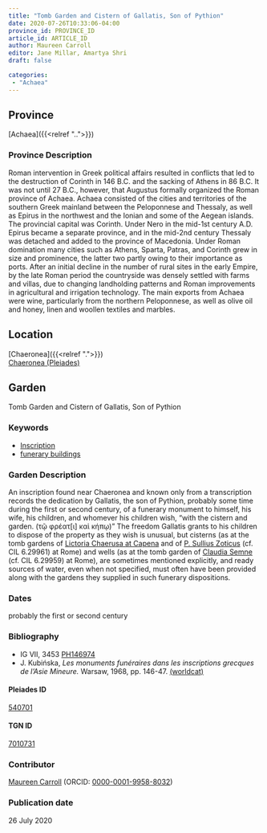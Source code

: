 ```yaml
---
title: "Tomb Garden and Cistern of Gallatis, Son of Pythion"
date: 2020-07-26T10:33:06-04:00
province_id: PROVINCE_ID
article_id: ARTICLE_ID
author: Maureen Carroll
editor: Jane Millar, Amartya Shri
draft: false

categories:
 - "Achaea"
---
```


## Province

[Achaea]({{<relref "..">}})

### Province Description

Roman intervention in Greek political affairs resulted in conflicts that led to the destruction of Corinth in 146 B.C. and the sacking of Athens in 86 B.C. It was not until 27 B.C., however, that Augustus formally organized the Roman province of Achaea. Achaea consisted of the cities and territories of the southern Greek mainland between the Peloponnese and Thessaly, as well as Epirus in the northwest and the Ionian and some of the Aegean islands.
The provincial capital was Corinth. Under Nero in the mid-1st century A.D. Epirus became a separate province, and in the mid-2nd century Thessaly was detached and added to the province of Macedonia. Under Roman domination many cities such as Athens, Sparta, Patras, and Corinth grew in size and prominence, the latter two partly owing to their importance as ports.  After an initial decline in the number of rural sites in the early Empire, by the late Roman period the countryside was densely settled with farms and villas, due to changing landholding patterns and Roman improvements in agricultural and irrigation technology. The main exports from Achaea were wine, particularly from the northern Peloponnese, as well as olive oil and honey, linen and woollen textiles and marbles.

## Location

[Chaeronea]({{<relref ".">}}) \
[Chaeronea (Pleiades)](https://pleiades.stoa.org/places/540701)

<!--### Location Description

## Sublocation

### Sublocation Description

DESCRIPTION -->

## Garden

Tomb Garden and Cistern of Gallatis, Son of Pythion

### Keywords

- [Inscription](#)
- [funerary buildings](http://vocab.getty.edu/page/aat/300005866)

### Garden Description

An inscription found near Chaeronea and known only from a transcription records the dedication by Gallatis, the son of Pythion, probably some time during the first or second century, of a funerary monument to himself, his wife, his children, and whomever his children wish, “with the cistern and garden. (τῷ φρέατ[ι] καὶ κήπῳ)” The freedom Gallatis grants to his children to dispose of the property as they wish is unusual, but cisterns (as at the tomb gardens of [Lictoria Chaerusa at Capena](#) and of [P. Sullius Zoticus](#)  (cf. CIL 6.29961) at Rome) and wells (as at the tomb garden of [Claudia Semne](#) (cf. CIL 6.29959) at Rome), are sometimes mentioned explicitly, and ready sources of water, even when not specified, must often have been provided along with the gardens they supplied in such funerary dispositions.

<!--### Maps

{{< figure src="../images/image_name.ext" alt="ALT_TEXT" title="CAPTION" >}}

### Plans

{{< figure src="../images/image_name.ext" alt="ALT_TEXT" title="CAPTION" >}}

### Images

-->

### Dates

probably the first or second century

### Bibliography

* IG VII, 3453 [PH146974](https://inscriptions.packhum.org/text/146974)
* J. Kubińska, *Les monuments funéraires dans les inscriptions grecques de l’Asie Mineure.* Warsaw, 1968, pp. 146-47. [(worldcat)](http://www.worldcat.org/oclc/923470105)

<!--#### Periodo ID-->

#### Pleiades ID

[540701](https://pleiades.stoa.org/places/540701)

#### TGN ID

[7010731](http://vocab.getty.edu/page/tgn/7010731)

### Contributor

[Maureen Carroll](#) (ORCID: [0000-0001-9958-8032](https://orcid.org/0000-0001-9958-8032))  

### Publication date

26 July 2020
